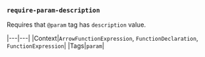 ### `require-param-description`

Requires that `@param` tag has `description` value.

|---|---|
|Context|`ArrowFunctionExpression`, `FunctionDeclaration`, `FunctionExpression`|
|Tags|`param`|

<!-- assertions requireParamDescription -->
